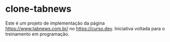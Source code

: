 # clone-tabnews

Este é um projeto de implementação da página https://www.tabnews.com.br/ no https://curso.dev. Iniciativa voltada para o treinamento em programação.
